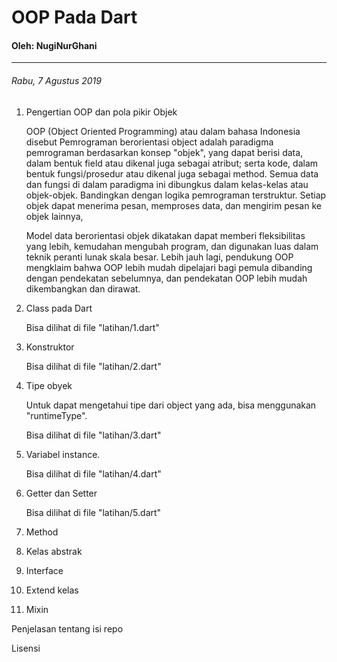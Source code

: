 # OOP Pada Dart
 #### Oleh: NugiNurGhani
___
 ###### Rabu, 7 Agustus 2019

 1. Pengertian OOP dan pola pikir Objek
 
    OOP (Object Oriented Programming) atau dalam bahasa Indonesia disebut Pemrograman berorientasi object adalah  paradigma pemrograman berdasarkan konsep "objek", yang dapat berisi data, dalam bentuk field atau dikenal juga sebagai atribut; serta kode, dalam bentuk fungsi/prosedur atau dikenal juga sebagai method. Semua data dan fungsi di dalam paradigma ini dibungkus dalam kelas-kelas atau objek-objek. Bandingkan dengan logika pemrograman terstruktur. Setiap objek dapat menerima pesan, memproses data, dan mengirim pesan ke objek lainnya,

    Model data berorientasi objek dikatakan dapat memberi fleksibilitas yang lebih, kemudahan mengubah program, dan digunakan luas dalam teknik peranti lunak skala besar. Lebih jauh lagi, pendukung OOP mengklaim bahwa OOP lebih mudah dipelajari bagi pemula dibanding dengan pendekatan sebelumnya, dan pendekatan OOP lebih mudah dikembangkan dan dirawat.

 2. Class pada Dart
    
    Bisa dilihat di file "latihan/1.dart"

 3. Konstruktor

    Bisa dilihat di file "latihan/2.dart"

 4. Tipe obyek

    Untuk dapat mengetahui tipe dari object yang ada, bisa menggunakan "runtimeType".

    Bisa dilihat di file "latihan/3.dart"

 5. Variabel instance.

    Bisa dilihat di file "latihan/4.dart"

 6. Getter dan Setter

    Bisa dilihat di file "latihan/5.dart"

 7. Method



 8. Kelas abstrak



 9. Interface



 10. Extend kelas



 11. Mixin 



 Penjelasan tentang isi repo

 Lisensi